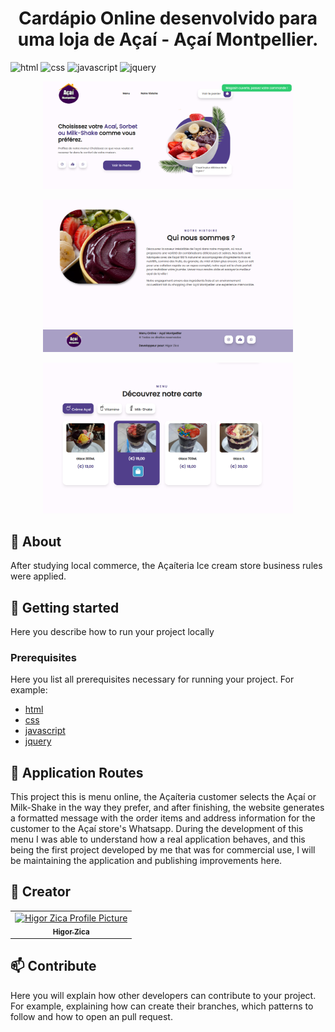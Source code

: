 [HTML]: https://img.shields.io/badge/HTML-grey?style=for-the-badge&logo=html5
[CSS]: https://img.shields.io/badge/mysql-4479A1.svg?style=for-the-badge&logo=mysql&logoColor=white
[JAVASCRIPT]: https://img.shields.io/badge/Javascript-000?style=for-the-badge&logo=javascript
[JQUERY]: https://img.shields.io/badge/JQUERY-blue?style=for-the-badge&logo=jquery

<h1 align="center" style="font-weight: bold;">Cardápio Online desenvolvido para uma loja de Açaí - Açaí Montpellier.</h1>

![html][HTML]
![css][CSS]
![javascript][JAVASCRIPT]
![jquery][JQUERY]

<p align="center">
    <img src="https://raw.githubusercontent.com/HigorZicaDev/mtp-acai/main/img/home.png" alt="Image Example" width="400px">
</p>

<p align="center">
    <img src="https://raw.githubusercontent.com/HigorZicaDev/mtp-acai/main/img/sobre.png" alt="Image Example" width="400px">
</p>

<p align="center">
    <img src="https://raw.githubusercontent.com/HigorZicaDev/mtp-acai/main/img/menu.png" alt="Image Example" width="400px">
</p>

<h2 id="started">📌 About</h2>

After studying local commerce, the Açaíteria Ice cream store business rules were applied.


<h2 id="started">🚀 Getting started</h2>

Here you describe how to run your project locally

<h3>Prerequisites</h3>

Here you list all prerequisites necessary for running your project. For example:

- [html](#)
- [css](#)
- [javascript](#)
- [jquery](#)

<h2 id="routes">📍 Application Routes</h2>

This project this is menu online, the Açaíteria customer selects the Açaí or Milk-Shake in the way they prefer, and after finishing, the website generates a formatted message with the order items and address information for the customer to the Açaí store's Whatsapp.
During the development of this menu I was able to understand how a real application behaves, and this being the first project developed by me that was for commercial use, I will be maintaining the application and publishing improvements here.

<h2 id="colab">🤝 Creator</h2>

<table>
  <tr>
    <td align="center">
      <a href="#">
        <img src="https://avatars.githubusercontent.com/u/165382509?v=4" width="100px;" alt="Higor Zica Profile Picture"/><br>
        <sub>
          <b>Higor Zica</b>
        </sub>
      </a>
    </td>
  </tr>
</table>

<h2 id="contribute">📫 Contribute</h2>

Here you will explain how other developers can contribute to your project. For example, explaining how can create their branches, which patterns to follow and how to open an pull request.
